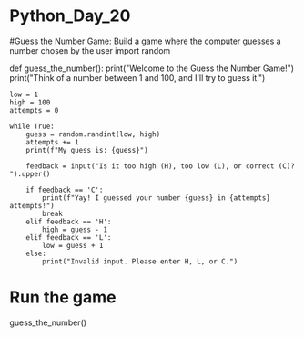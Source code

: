 # Python_Day_20
#Guess the Number Game: Build a game where the computer guesses a number chosen by the user
import random

def guess_the_number():
    print("Welcome to the Guess the Number Game!")
    print("Think of a number between 1 and 100, and I'll try to guess it.")

    low = 1
    high = 100
    attempts = 0

    while True:
        guess = random.randint(low, high)
        attempts += 1
        print(f"My guess is: {guess}")

        feedback = input("Is it too high (H), too low (L), or correct (C)? ").upper()
        
        if feedback == 'C':
            print(f"Yay! I guessed your number {guess} in {attempts} attempts!")
            break
        elif feedback == 'H':
            high = guess - 1
        elif feedback == 'L':
            low = guess + 1
        else:
            print("Invalid input. Please enter H, L, or C.")

# Run the game
guess_the_number()
